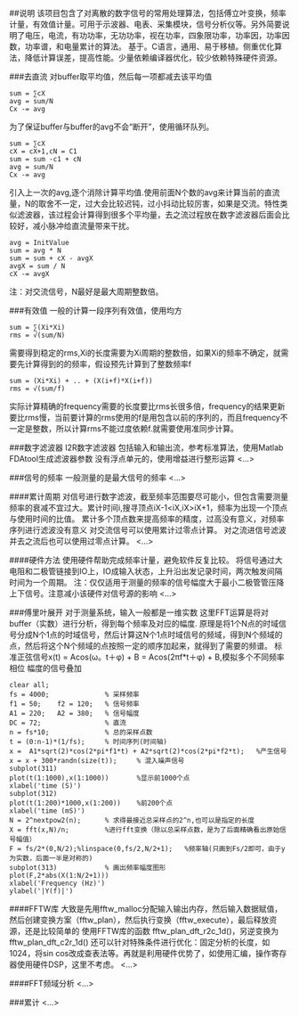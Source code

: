##说明
该项目包含了对离散的数字信号的常用处理算法，包括傅立叶变换，频率计量，有效值计量。可用于示波器、电表、采集模块，信号分析仪等。另外简要说明了电压，电流，有功功率，无功功率，视在功率，四象限功率，功率因，功率因数，功率谱，和电量累计的算法。
基于。C语言，通用、易于移植。侧重优化算法，降低计算误差，提高性能。少量依赖编译器优化，较少依赖特殊硬件资源。

###去直流
对buffer取平均值，然后每一项都减去该平均值

	sum = ∑cX
	avg = sum/N
	Cx -= avg

为了保证buffer与buffer的avg不会“断开”，使用循环队列。

	sum = ∑cX
	cX = cX+1,cN = C1
	sum = sum -c1 + cN
	avg = sum/N
	Cx -= avg

引入上一次的avg,逐个消除计算平均值.使用前面N个数的avg来计算当前的直流量，N的取舍不一定，过大会比较迟钝，过小抖动比较厉害，如果是交流。特性类似滤波器，该过程会计算得到很多个平均量，去之流过程放在数字滤波器后面会比较好，减小脉冲给直流量带来干扰。

	avg = InitValue
	sum = avg * N
	sum = sum + cX - avgX
	avgX = sum / N
	cX -= avgX

注：对交流信号，N最好是最大周期整数倍。


###有效值
一般的计算一段序列有效值，使用均方

	sum = ∑(Xi*Xi)
	rms = √(sum/N)

需要得到稳定的rms,Xi的长度需要为Xi周期的整数倍，如果Xi的频率不确定，就需要先计算得到的的频率，假设预先计算到了整数频率f

	sum = (Xi*Xi) + .. + (X(i+f)*X(i+f))
	rms = √(sum/f)

实际计算精确的frequency需要的长度要比rms长很多倍，frequency的结果更新要比rms慢，当前要计算的rms使用的f是用包含以前的序列的，而且frequency不一定是整数，所以计算rms不能过度依赖f.就需要使用准同步计算。



###数字滤波器
I2R数字滤波器
包括输入和输出流，参考标准算法，使用Matlab FDAtool生成滤波器参数
没有浮点单元的，使用增益进行整形运算
<...>


###信号的频率
一般测量的是最大信号的频率
<...>

####累计周期
对信号进行数字滤波，截至频率范围要尽可能小，但包含需要测量频率的衰减不宜过大。累计时间i,搜寻顶点iX-1<iX,iX>iX+1，频率为出现一个顶点与使用时间的比值。
累计多个顶点数来提高频率的精度，过高没有意义，对频率序列进行滤波没有意义
对交流信号可以使用累计过零点计算。
对之流进信号滤波并去之流后也可以使用过零点计算。
<...>

####硬件方法
使用硬件帮助完成频率计量，避免软件反复比较。
将信号通过大电阻和二极管链接到IO上，IO成输入状态，上升沿出发记录时间，两次触发间隔时间为一个周期。
注：仅仅适用于测量的频率的信号幅度大于最小二极管管压降上下信号。注意减小该硬件对信号源的影响
<...>


###傅里叶展开
对于测量系统，输入一般都是一维实数
这里FFT运算是将对buffer（实数）进行分析，得到每个频率及对应的幅度.
原理是将1个N点的时域信号分成N个1点的时域信号，然后计算这N个1点时域信号的频域，得到N个频域的点，然后将这个N个频域的点按照一定的顺序加起来，就得到了需要的频谱。
标准正弦信号x(t) = Acos(ω。t＋φ) + B =  Acos(2πf*t＋φ) + B,模拟多个不同频率 相位 幅度的信号叠加

	clear all;
	fs = 4000;              % 采样频率
	f1 = 50;    f2 = 120;   % 信号频率
	A1 = 220;   A2 = 380;   % 信号幅度
	DC = 72;                % 直流
	n = fs*10;              % 总的采样点数
	t = (0:n-1)*(1/fs);     % 时间序列(时间轴)
	x =  A1*sqrt(2)*cos(2*pi*f1*t) + A2*sqrt(2)*cos(2*pi*f2*t);   %产生信号
	x = x + 300*randn(size(t));		% 混入噪声信号
	subplot(311)
	plot(t(1:1000),x(1:1000))		%显示前1000个点
	xlabel('time (S)')
	subplot(312)
	plot(t(1:200)*1000,x(1:200))	%前200个点
	xlabel('time (mS)')
	N = 2^nextpow2(n);      % 求得最接近总采样点的2^n,也可以是指定的长度
	X = fft(x,N)/n;         %进行fft变换（除以总采样点数，是为了后面精确看出原始信号幅值）  
	F = fs/2*(0,N/2);%linspace(0,fs/2,N/2+1);	%频率轴(只画到Fs/2即可，由于y为实数，后面一半是对称的)
	subplot(313)			% 画出频率幅度图形
	plot(F,2*abs(X(1:N/2+1)))
	xlabel('Frequency (Hz)')
	ylabel('|Y(f)|')

####FFTW库
大致是先用fftw_malloc分配输入输出内存，然后输入数据赋值，然后创建变换方案（fftw_plan），然后执行变换（fftw_execute），最后释放资源，还是比较简单的
使用FFTW库的函数 fftw_plan_dft_r2c_1d()，另逆变换为fftw_plan_dft_c2r_1d()
还可以针对特殊条件进行优化：固定分析的长度，如1024，将sin cos改成查表法等。再就是利用硬件优势了，如使用汇编，操作寄存器使用硬件DSP，这里不考虑。
<...>

####FFT频域分析
<...>

###累计
<...>
